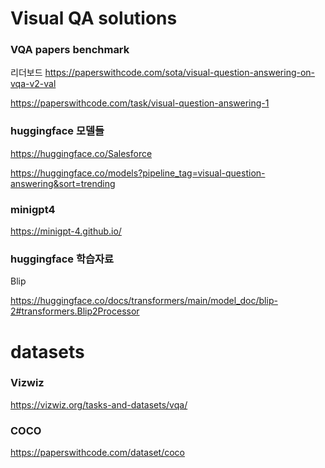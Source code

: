 # Visual QA solutions

### VQA papers benchmark

리더보드
https://paperswithcode.com/sota/visual-question-answering-on-vqa-v2-val

https://paperswithcode.com/task/visual-question-answering-1



### huggingface 모델들

https://huggingface.co/Salesforce

https://huggingface.co/models?pipeline_tag=visual-question-answering&sort=trending

### minigpt4 

https://minigpt-4.github.io/


### huggingface 학습자료

Blip

https://huggingface.co/docs/transformers/main/model_doc/blip-2#transformers.Blip2Processor



# datasets

### Vizwiz
https://vizwiz.org/tasks-and-datasets/vqa/

### COCO
https://paperswithcode.com/dataset/coco


